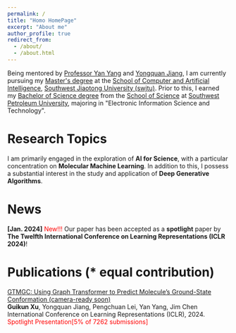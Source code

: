 ```yaml
---
permalink: /
title: "Homo HomePage"
excerpt: "About me"
author_profile: true
redirect_from: 
  - /about/
  - /about.html
---
```


<!-- 我是一个硕士研究生，就读于[西南交通大学计算机与人工智能学院](https://scai.swjtu.edu.cn/index.html)，我的导师是[杨燕](https://faculty.swjtu.edu.cn/yangyan1/zh_CN/index.htm)和[江永全](https://faculty.swjtu.edu.cn/jiangyongquan/zh_CN/index.htm)。 -->

<!-- 我的主要研究方向是Ai for Science，分子机器学习，并且对生成模型有着浓厚的兴趣。 -->


Being mentored by [Professor Yan Yang](https://faculty.swjtu.edu.cn/yangyan1/zh_CN/index.htm) and [Yongquan Jiang](https://faculty.swjtu.edu.cn/jiangyongquan/zh_CN/index.htm), I am currently pursuing my <u>Master's degree</u> at the [School of Computer and Artificial Intelligence](https://scai.swjtu.edu.cn/index.html), [Southwest Jiaotong University (swjtu)](https://www.swjtu.edu.cn/). Prior to this, I earned my <u>Bachelor of Science degree</u> from the [School of Science](https://www.swpu.edu.cn/lxy/) at [Southwest Petroleum University](https://www.swpu.edu.cn/), majoring in "Electronic Information Science and Technology".


# Research Topics
I am primarily engaged in the exploration of **AI for Science**, with a particular concentration on **Molecular Machine Learning**. In addition to this, I possess a substantial interest in the study and application of **Deep Generative Algorithms**.

# News

**[Jan. 2024]** <span style="color:red">New!!!</span> Our paper has been accepted as a **spotlight** paper by **The Twelfth International Conference on Learning Representations (ICLR 2024)**!

# Publications (* equal contribution)

[GTMGC: Using Graph Transformer to Predict Molecule’s Ground-State Conformation (camera-ready soon)]()  
**Guikun Xu**, Yongquan Jiang, Pengchuan Lei, Yan Yang, Jim Chen  
International Conference on Learning Representations (ICLR), 2024.  
<span style="color:red">Spotlight Presentation[5% of 7262 submissions]</span>
